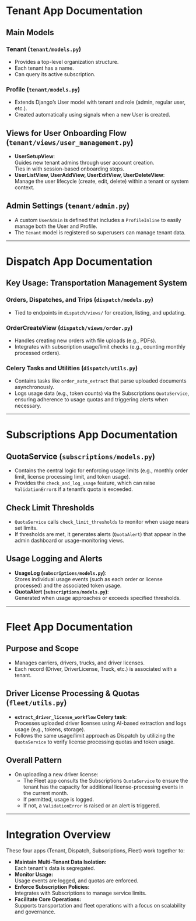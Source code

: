 # Tenant App Documentation

## Main Models

### Tenant (`tenant/models.py`)
- Provides a top-level organization structure.
- Each tenant has a name.
- Can query its active subscription.

### Profile (`tenant/models.py`)
- Extends Django’s User model with tenant and role (admin, regular user, etc.).
- Created automatically using signals when a new User is created.

## Views for User Onboarding Flow (`tenant/views/user_management.py`)
- **UserSetupView**:  
  Guides new tenant admins through user account creation.  
  Ties in with session-based onboarding steps.
- **UserListView, UserAddView, UserEditView, UserDeleteView**:  
  Manage the user lifecycle (create, edit, delete) within a tenant or system context.

## Admin Settings (`tenant/admin.py`)
- A custom `UserAdmin` is defined that includes a `ProfileInline` to easily manage both the User and Profile.
- The `Tenant` model is registered so superusers can manage tenant data.

---

# Dispatch App Documentation

## Key Usage: Transportation Management System

### Orders, Dispatches, and Trips (`dispatch/models.py`)
- Tied to endpoints in `dispatch/views/` for creation, listing, and updating.

### OrderCreateView (`dispatch/views/order.py`)
- Handles creating new orders with file uploads (e.g., PDFs).
- Integrates with subscription usage/limit checks (e.g., counting monthly processed orders).

### Celery Tasks and Utilities (`dispatch/utils.py`)
- Contains tasks like `order_auto_extract` that parse uploaded documents asynchronously.
- Logs usage data (e.g., token counts) via the Subscriptions `QuotaService`, ensuring adherence to usage quotas and triggering alerts when necessary.

---

# Subscriptions App Documentation

## QuotaService (`subscriptions/models.py`)
- Contains the central logic for enforcing usage limits (e.g., monthly order limit, license processing limit, and token usage).
- Provides the `check_and_log_usage` feature, which can raise `ValidationError`s if a tenant’s quota is exceeded.

## Check Limit Thresholds
- `QuotaService` calls `check_limit_thresholds` to monitor when usage nears set limits.
- If thresholds are met, it generates alerts (`QuotaAlert`) that appear in the admin dashboard or usage-monitoring views.

## Usage Logging and Alerts
- **UsageLog (`subscriptions/models.py`)**:  
  Stores individual usage events (such as each order or license processed) and the associated token usage.
- **QuotaAlert (`subscriptions/models.py`)**:  
  Generated when usage approaches or exceeds specified thresholds.

---

# Fleet App Documentation

## Purpose and Scope
- Manages carriers, drivers, trucks, and driver licenses.
- Each record (Driver, DriverLicense, Truck, etc.) is associated with a tenant.

## Driver License Processing & Quotas (`fleet/utils.py`)
- **`extract_driver_license_workflow` Celery task**:  
  Processes uploaded driver licenses using AI-based extraction and logs usage (e.g., tokens, storage).
- Follows the same usage/limit approach as Dispatch by utilizing the `QuotaService` to verify license processing quotas and token usage.

## Overall Pattern
- On uploading a new driver license:
  - The Fleet app consults the Subscriptions `QuotaService` to ensure the tenant has the capacity for additional license-processing events in the current month.
  - If permitted, usage is logged.
  - If not, a `ValidationError` is raised or an alert is triggered.

---

# Integration Overview

These four apps (Tenant, Dispatch, Subscriptions, Fleet) work together to:

- **Maintain Multi-Tenant Data Isolation:**  
  Each tenant's data is segregated.
- **Monitor Usage:**  
  Usage events are logged, and quotas are enforced.
- **Enforce Subscription Policies:**  
  Integrates with Subscriptions to manage service limits.
- **Facilitate Core Operations:**  
  Supports transportation and fleet operations with a focus on scalability and governance.
